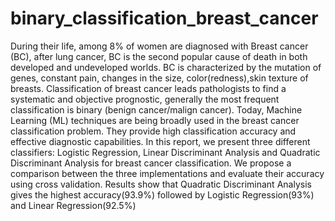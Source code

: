 # binary_classification_breast_cancer
During their life, among 8% of women are diagnosed with Breast cancer (BC), after lung cancer, BC is the second popular cause of death
in both developed and undeveloped worlds. BC is characterized by the mutation of genes, constant pain, changes in the size, color(redness),skin texture of breasts. 
Classification of breast cancer leads pathologists to find a systematic and objective prognostic, generally the most frequent classification is binary (benign cancer/malign cancer). Today, Machine Learning
(ML) techniques are being broadly used in the breast cancer classification problem. They provide high classification accuracy and effective diagnostic capabilities. In this report, we present
three different classifiers: Logistic Regression, Linear Discriminant Analysis and Quadratic Discriminant Analysis for breast cancer classification. 
We propose a comparison between the three implementations and evaluate their accuracy using cross validation. 
Results show that Quadratic Discriminant Analysis gives the highest accuracy(93.9%) followed by Logistic Regression(93%) and Linear Regression(92.5%)
